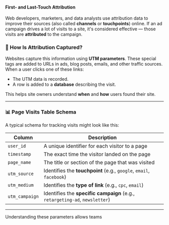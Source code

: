 #### First- and Last-Touch Attribution

Web developers, marketers, and data analysts use attribution data to improve their sources (also called **channels** or **touchpoints**) online. If an ad campaign drives a lot of visits to a site, it's considered effective — those visits are **attributed** to the campaign.

### 🧭 How Is Attribution Captured?

Websites capture this information using **UTM parameters**. These special tags are added to URLs in ads, blog posts, emails, and other traffic sources. When a user clicks one of these links:

- The UTM data is recorded.
- A row is added to a **database** describing the visit.

This helps site owners understand **when** and **how** users found their site.

---

### 📊 Page Visits Table Schema

A typical schema for tracking visits might look like this:

| Column         | Description                                                                 |
|----------------|-----------------------------------------------------------------------------|
| `user_id`      | A unique identifier for each visitor to a page                              |
| `timestamp`    | The exact time the visitor landed on the page                               |
| `page_name`    | The title or section of the page that was visited                           |
| `utm_source`   | Identifies the **touchpoint** (e.g., `google`, `email`, `facebook`)         |
| `utm_medium`   | Identifies the **type of link** (e.g., `cpc`, `email`)                      |
| `utm_campaign` | Identifies the **specific campaign** (e.g., `retargeting-ad`, `newsletter`) |

---

Understanding these parameters allows teams
